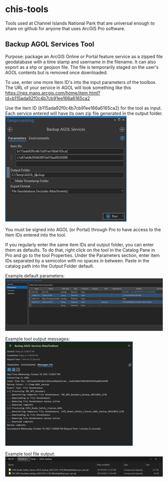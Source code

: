 # chis-tools
Tools used at Channel Islands National Park that are universal enough to share on github for anyone that uses ArcGIS Pro software.


## Backup AGOL Services Tool

Purpose: package an ArcGIS Online or Portal feature service as a zipped file geodatabase with a time stamp and username in the filename. It can also export as a shp or geojson file. The file is temporarily staged on the user's AGOL contents but is removed once downloaded. 

To use, enter one more Item ID's into the input parameters of the toolbox. The URL of your service in AGOL will look something like this <br>
https://nps.maps.arcgis.com/home/item.html?id=b115ada92f0c4b7cb91ee166a6165ca2

Use the item ID (b115ada92f0c4b7cb91ee166a6165ca2) for the tool as input. Each service entered will have its own zip file generated in the output folder. <br>
![Backup Tool Screenshot](img/backup_tool_screenshot.png?raw=true "Backup Tool Screenshot")

You must be signed into AGOL (or Portal) through Pro to have access to the Item IDs entered into the tool. 

If you regularly enter the same item IDs and output folder, you can enter them as defaults.  To do that, right click on the tool in the Catalog Pane in Pro and go to the tool Properties. Under the Parameters section, enter item IDs separated by a semicolon with no spaces in between. Paste in the catalog path into the Output Folder default. <br>

Example default parameters:<br>
![Default params screenshot](img/backup_defaults.png?raw=true "Backup Tool Defaults")

Example tool output messages:<br>
![Messages screenshot](img/backup_output_messages.png?raw=true "Backup Tool Defaults")

Example tool file output:<br>
![File output](img/backup_output_files.png?raw=true "Backup Tool File Output")
